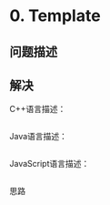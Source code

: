 # 0. Template

## 问题描述



## 解决

C++语言描述：

```c++

```

Java语言描述：

```java

```

JavaScript语言描述：

```javascript

```

思路
